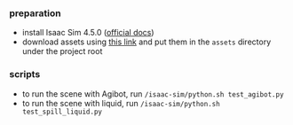 
### preparation
- install Isaac Sim 4.5.0 ([official docs](https://docs.isaacsim.omniverse.nvidia.com/latest/installation/index.html))
- download assets using [this link](https://cloud.mail.ru/public/vhUx/8RHwKUmtP) and put them in the `assets` directory under the project root


### scripts

- to run the scene with Agibot, run `/isaac-sim/python.sh test_agibot.py`
- to run the scene with liquid, run `/isaac-sim/python.sh test_spill_liquid.py`
